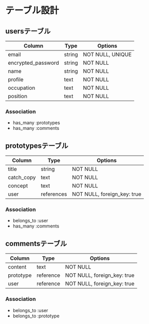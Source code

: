 # テーブル設計

## usersテーブル

| Column             | Type   | Options          |
|--------------------|--------|------------------|
| email              | string | NOT NULL, UNIQUE |
| encrypted_password | string | NOT NULL         |
| name               | string | NOT NULL         |
| profile            | text   | NOT NULL         |
| occupation         | text   | NOT NULL         |
| position           | text   | NOT NULL         |

### Association

- has_many :prototypes
- has_many :comments

## prototypesテーブル

| Column     | Type       | Options                     |
|------------|------------|-----------------------------|
| title      | string     | NOT NULL                    |
| catch_copy | text       | NOT NULL                    |
| concept    | text       | NOT NULL                    |
| user       | references | NOT NULL, foreign_key: true |

### Association

- belongs_to :user
- has_many :comments

## commentsテーブル

| Column    | Type      | Options                      |
|-----------|-----------|------------------------------|
| content   | text      | NOT NULL                     |
| prototype | reference | NOT NULL, foreign_key:  true |
| user      | reference | NOT NULL, foreign_key:  true |

### Association

- belongs_to :user
- belongs_to :prototype



